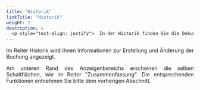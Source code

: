 ```yaml
---
title: "Historik"
linkTitle: "Historik"
weight: 2
description: >
  <p style="text-align: justify">  In der Historik finden Sie die Dokumentation zur Erstellung und sämtlichen Änderungen, die an der Buchung vorgenommen wurden. </p>
---
```

<p style="text-align: justify">  Im Reiter Historik wird Ihnen Informationen zur Erstellung und Änderung der Buchung angezeigt. </p>

<!-- Bild Ansicht Historik -->

<p style="text-align: justify">  Am unteren Rand des Anzeigenbereichs erscheinen die selben Schaltflächen, wie im Reiter "Zusammenfassung". Die entsprechenden Funktionen entnehmen Sie bitte dem vorherigen Abschnitt. </p>